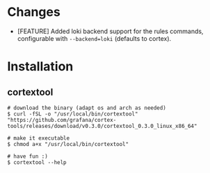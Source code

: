 # Changes

* [FEATURE] Added loki backend support for the rules commands, configurable with `--backend=loki` (defaults to cortex).

# Installation

## cortextool
```
# download the binary (adapt os and arch as needed)
$ curl -fSL -o "/usr/local/bin/cortextool" "https://github.com/grafana/cortex-tools/releases/download/v0.3.0/cortextool_0.3.0_linux_x86_64"

# make it executable
$ chmod a+x "/usr/local/bin/cortextool"

# have fun :)
$ cortextool --help
```
